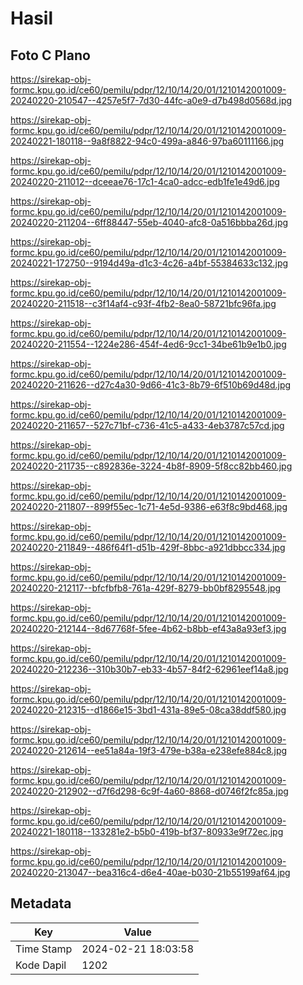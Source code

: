 # Hasil

## Foto C Plano

https://sirekap-obj-formc.kpu.go.id/ce60/pemilu/pdpr/12/10/14/20/01/1210142001009-20240220-210547--4257e5f7-7d30-44fc-a0e9-d7b498d0568d.jpg

https://sirekap-obj-formc.kpu.go.id/ce60/pemilu/pdpr/12/10/14/20/01/1210142001009-20240221-180118--9a8f8822-94c0-499a-a846-97ba60111166.jpg

https://sirekap-obj-formc.kpu.go.id/ce60/pemilu/pdpr/12/10/14/20/01/1210142001009-20240220-211012--dceeae76-17c1-4ca0-adcc-edb1fe1e49d6.jpg

https://sirekap-obj-formc.kpu.go.id/ce60/pemilu/pdpr/12/10/14/20/01/1210142001009-20240220-211204--6ff88447-55eb-4040-afc8-0a516bbba26d.jpg

https://sirekap-obj-formc.kpu.go.id/ce60/pemilu/pdpr/12/10/14/20/01/1210142001009-20240221-172750--9194d49a-d1c3-4c26-a4bf-55384633c132.jpg

https://sirekap-obj-formc.kpu.go.id/ce60/pemilu/pdpr/12/10/14/20/01/1210142001009-20240220-211518--c3f14af4-c93f-4fb2-8ea0-58721bfc96fa.jpg

https://sirekap-obj-formc.kpu.go.id/ce60/pemilu/pdpr/12/10/14/20/01/1210142001009-20240220-211554--1224e286-454f-4ed6-9cc1-34be61b9e1b0.jpg

https://sirekap-obj-formc.kpu.go.id/ce60/pemilu/pdpr/12/10/14/20/01/1210142001009-20240220-211626--d27c4a30-9d66-41c3-8b79-6f510b69d48d.jpg

https://sirekap-obj-formc.kpu.go.id/ce60/pemilu/pdpr/12/10/14/20/01/1210142001009-20240220-211657--527c71bf-c736-41c5-a433-4eb3787c57cd.jpg

https://sirekap-obj-formc.kpu.go.id/ce60/pemilu/pdpr/12/10/14/20/01/1210142001009-20240220-211735--c892836e-3224-4b8f-8909-5f8cc82bb460.jpg

https://sirekap-obj-formc.kpu.go.id/ce60/pemilu/pdpr/12/10/14/20/01/1210142001009-20240220-211807--899f55ec-1c71-4e5d-9386-e63f8c9bd468.jpg

https://sirekap-obj-formc.kpu.go.id/ce60/pemilu/pdpr/12/10/14/20/01/1210142001009-20240220-211849--486f64f1-d51b-429f-8bbc-a921dbbcc334.jpg

https://sirekap-obj-formc.kpu.go.id/ce60/pemilu/pdpr/12/10/14/20/01/1210142001009-20240220-212117--bfcfbfb8-761a-429f-8279-bb0bf8295548.jpg

https://sirekap-obj-formc.kpu.go.id/ce60/pemilu/pdpr/12/10/14/20/01/1210142001009-20240220-212144--8d67768f-5fee-4b62-b8bb-ef43a8a93ef3.jpg

https://sirekap-obj-formc.kpu.go.id/ce60/pemilu/pdpr/12/10/14/20/01/1210142001009-20240220-212236--310b30b7-eb33-4b57-84f2-62961eef14a8.jpg

https://sirekap-obj-formc.kpu.go.id/ce60/pemilu/pdpr/12/10/14/20/01/1210142001009-20240220-212315--d1866e15-3bd1-431a-89e5-08ca38ddf580.jpg

https://sirekap-obj-formc.kpu.go.id/ce60/pemilu/pdpr/12/10/14/20/01/1210142001009-20240220-212614--ee51a84a-19f3-479e-b38a-e238efe884c8.jpg

https://sirekap-obj-formc.kpu.go.id/ce60/pemilu/pdpr/12/10/14/20/01/1210142001009-20240220-212902--d7f6d298-6c9f-4a60-8868-d0746f2fc85a.jpg

https://sirekap-obj-formc.kpu.go.id/ce60/pemilu/pdpr/12/10/14/20/01/1210142001009-20240221-180118--133281e2-b5b0-419b-bf37-80933e9f72ec.jpg

https://sirekap-obj-formc.kpu.go.id/ce60/pemilu/pdpr/12/10/14/20/01/1210142001009-20240220-213047--bea316c4-d6e4-40ae-b030-21b55199af64.jpg


## Metadata

| Key        | Value               |
| ---------- | ------------------- |
| Time Stamp | 2024-02-21 18:03:58 |
| Kode Dapil | 1202                |



